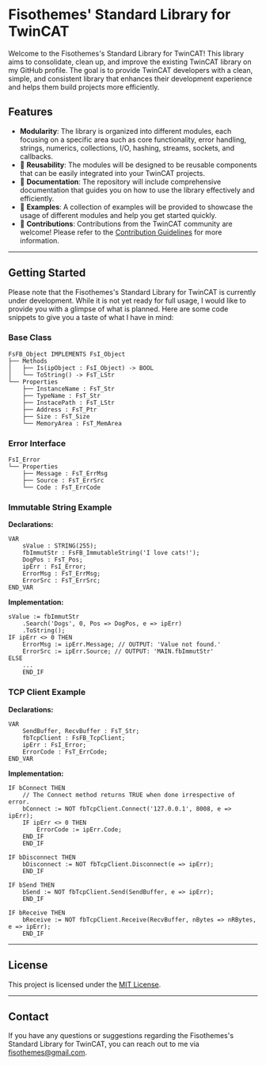 # Fisothemes' Standard Library for TwinCAT

Welcome to the Fisothemes's Standard Library for TwinCAT! This library aims to consolidate, clean up, and improve the existing TwinCAT library on my GitHub profile. The goal is to provide TwinCAT developers with a clean, simple, and consistent library that enhances their development experience and helps them build projects more efficiently.

## Features

- **Modularity**: The library is organized into different modules, each focusing on a specific area such as core functionality, error handling, strings, numerics, collections, I/O, hashing, streams, sockets, and callbacks.
- 🚧 **Reusability**: The modules will be designed to be reusable components that can be easily integrated into your TwinCAT projects.
- 🚧 **Documentation**: The repository will include comprehensive documentation that guides you on how to use the library effectively and efficiently.
- 🚧 **Examples**: A collection of examples will be provided to showcase the usage of different modules and help you get started quickly.
- 🚧 **Contributions**: Contributions from the TwinCAT community are welcome! Please refer to the [Contribution Guidelines](./Documentation/ContributionGuidelines/README.md) for more information.
---
## Getting Started

Please note that the Fisothemes's Standard Library for TwinCAT is currently under development. While it is not yet ready for full usage, I would like to provide you with a glimpse of what is planned. Here are some code snippets to give you a taste of what I have in mind:

### Base Class

```
FsFB_Object IMPLEMENTS FsI_Object
├── Methods
│   ├── Is(ipObject : FsI_Object) -> BOOL
│   └── ToString() -> FsT_LStr
└── Properties
    ├── InstanceName : FsT_Str
    ├── TypeName : FsT_Str
    ├── InstacePath : FsT_LStr
    ├── Address : FsT_Ptr
    ├── Size : FsT_Size
    └── MemoryArea : FsT_MemArea
```

### Error Interface
 
```
FsI_Error
└── Properties
    ├── Message : FsT_ErrMsg
    ├── Source : FsT_ErrSrc
    └── Code : FsT_ErrCode
```

### Immutable String Example
**Declarations:** 
```ST
VAR
    sValue : STRING(255);
    fbImmutStr : FsFB_ImmutableString('I love cats!');
    DogPos : FsT_Pos;
    ipErr : FsI_Error;
    ErrorMsg : FsT_ErrMsg;
    ErrorSrc : FsT_ErrSrc;
END_VAR
```

**Implementation:**
```ST
sValue := fbImmutStr
    .Search('Dogs', 0, Pos => DogPos, e => ipErr)
    .ToString();
IF ipErr <> 0 THEN
    ErrorMsg := ipErr.Message; // OUTPUT: 'Value not found.'
    ErrorSrc := ipErr.Source; // OUTPUT: 'MAIN.fbImmutStr'
ELSE
    ...
    END_IF
```


### TCP Client Example
**Declarations:** 
```ST
VAR
    SendBuffer, RecvBuffer : FsT_Str;
    fbTcpClient : FsFB_TcpClient;
    ipErr : FsI_Error;
    ErrorCode : FsT_ErrCode;
END_VAR
```

**Implementation:**
```ST
IF bConnect THEN
    // The Connect method returns TRUE when done irrespective of error.
	bConnect := NOT fbTcpClient.Connect('127.0.0.1', 8008, e => ipErr);
    IF ipErr <> 0 THEN
        ErrorCode := ipErr.Code;
	END_IF
    END_IF
	
IF bDisconnect THEN
	bDisconnect := NOT fbTcpClient.Disconnect(e => ipErr);
	END_IF
	
IF bSend THEN
	bSend := NOT fbTcpClient.Send(SendBuffer, e => ipErr);
	END_IF

IF bReceive THEN
	bReceive := NOT fbTcpClient.Receive(RecvBuffer, nBytes => nRBytes, e => ipErr);
	END_IF
```
---
## License

This project is licensed under the [MIT License](./LICENSE).

---
## Contact

If you have any questions or suggestions regarding the Fisothemes's Standard Library for TwinCAT, you can reach out to me via [fisothemes@gmail.com](mailto:fisothemes@gmail.com).
